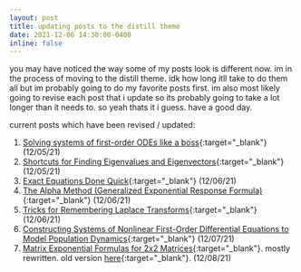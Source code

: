 ```yaml
---
layout: post
title: updating posts to the distill theme
date: 2021-12-06 14:30:00-0400
inline: false
---
```


you may have noticed the way some of my posts look is different now. im in the process of moving to the distill theme. idk how long itll take to do them all but im probably going to do my favorite posts first. im also most likely going to revise each post that i update so its probably going to take a lot longer than it needs to. so yeah thats it i guess. have a good day.

current posts which have been revised / updated:
1. [Solving systems of first-order ODEs like a boss](/math/firstordersystemsquick){:target="_blank"} (12/05/21)
2. [Shortcuts for Finding Eigenvalues and Eigenvectors](/math/eigentricks){:target="_blank"} (12/05/21)
3. [Exact Equations Done Quick](/math/exacteqs){:target="_blank"} (12/06/21)
4. [The Alpha Method (Generalized Exponential Response Formula)](/math/alphamethod){:target="_blank"} (12/06/21)
5. [Tricks for Remembering Laplace Transforms](/math/laplacetricks){:target="_blank"} (12/06/21)
6. [Constructing Systems of Nonlinear First-Order Differential Equations to Model Population Dynamics](/math/nonlinearbuild){:target="_blank"} (12/07/21)
7. [Matrix Exponential Formulas for 2x2 Matrices](/math/2x2ezmatrixexp){:target="_blank"}. mostly rewritten. old version [here](/math/ezmatrixexp){:target="_blank"}. (12/08/21)
